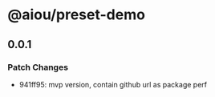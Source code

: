 # @aiou/preset-demo

## 0.0.1
### Patch Changes

- 941ff95: mvp version, contain github url as package perf
